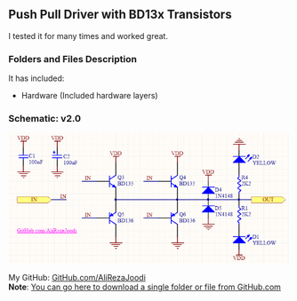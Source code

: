 ## Push Pull Driver with BD13x Transistors
I tested it for many times and worked great.

### Folders and Files Description
It has included:
- Hardware (Included hardware layers)

### Schematic: v2.0
![](Hardware/v2.0.png)

My GitHub: [GitHub.com/AliRezaJoodi](https://github.com/AliRezaJoodi)  
**Note**: [You can go here to download a single folder or file from GitHub.com](https://minhaskamal.github.io/DownGit/#/home)